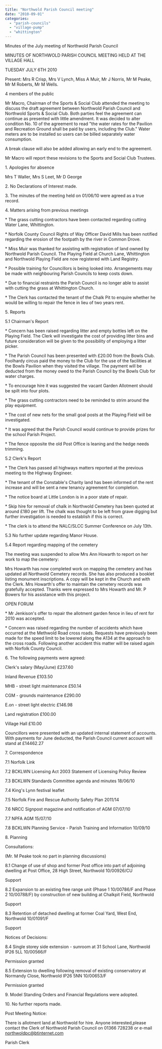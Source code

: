 ```yaml
---
title: "Northwold Parish Council meeting"
date: "2010-09-01"
categories: 
  - "parish-councils"
  - "village-pump"
  - "whittington"
---
```


Minutes of the July meeting of Northwold Parish Council

MINUTES OF NORTHWOLD PARISH COUNCIL MEETING HELD AT THE VILLAGE HALL

TUESDAY JULY 6TH 2010

Present: Mrs R Crisp, Mrs V Lynch, Miss A Muir, Mr J Norris, Mr M Peake, Mr M Roberts, Mr M Wells.

4 members of the public

Mr Macro, Chairman of the Sports & Social Club attended the meeting to discuss the draft agreement between Northwold Parish Council and Northwold Sports & Social Club. Both parties feel the agreement can continue as presented with little amendment. It was decided to alter condition No. 10 of the agreement to read "the water rates for the Pavilion and Recreation Ground shall be paid by users, including the Club." Water meters are to be installed so users can be billed separately water consumption.

A break clause will also be added allowing an early end to the agreement.

Mr Macro will report these revisions to the Sports and Social Club Trustees.

1\. Apologies for absence

Mrs T Waller, Mrs S Leet, Mr D George

2\. No Declarations of Interest made.

3\. The minutes of the meeting held on 01/06/10 were agreed as a true record.

4\. Matters arising from previous meetings

\* The grass cutting contractors have been contacted regarding cutting Water Lane, Whittington.

\* Norfolk County Council Rights of Way Officer David Mills has been notified regarding the erosion of the footpath by the river in Common Drove.

\* Miss Muir was thanked for assisting with registration of land owned by Northwold Parish Council. The Playing Field at Church Lane, Whittington and Northwold Playing Field are now registered with Land Registry.

\* Possible training for Councillors is being looked into. Arrangements may be made with neighbouring Parish Councils to keep costs down.

\* Due to financial restraints the Parish Council is no longer able to assist with cutting the grass at Whittington Church.

\* The Clerk has contacted the tenant of the Chalk Pit to enquire whether he would be willing to repair the fence in lieu of two years rent.

5\. Reports

5.1 Chairman's Report

\* Concern has been raised regarding litter and empty bottles left on the Playing Field. The Clerk will investigate the cost of providing litter bins and future consideration will be given to the possibility of employing a litter picker.

\* The Parish Council has been presented with £20.00 from the Bowls Club. Foolhardy circus paid the money to the Club for the use of the facilities at the Bowls Pavilion when they visited the village. The payment will be deducted from the money owed to the Parish Council by the Bowls Club for water charges.

\* To encourage hire it was suggested the vacant Garden Allotment should be spilt into four plots.

\* The grass cutting contractors need to be reminded to strim around the play equipment.

\* The cost of new nets for the small goal posts at the Playing Field will be investigated.

\* It was agreed that the Parish Council would continue to provide prizes for the school Parish Project.

\* The fence opposite the old Post Office is leaning and the hedge needs trimming.

5.2 Clerk's Report

\* The Clerk has passed all highways matters reported at the previous meeting to the Highway Engineer.

\* The tenant of the Constable's Charity land has been informed of the rent increase and will be sent a new tenancy agreement for completion.

\* The notice board at Little London is in a poor state of repair.

\* Skip hire for removal of chalk in Northwold Cemetery has been quoted at around £180 per lift. The chalk was thought to be left from grave digging but further investigation is needed to establish if this is correct.

\* The clerk is to attend the NALC/SLCC Summer Conference on July 13th.

5.3 No further update regarding Manor House.

5.4 Report regarding mapping of the cemetery

The meeting was suspended to allow Mrs Ann Howarth to report on her work to map the cemetery:

Mrs Howarth has now completed work on mapping the cemetery and has updated all Northwold Cemetery records. She has also produced a booklet listing monument inscriptions. A copy will be kept in the Church and with the Clerk. Mrs Howarth's offer to maintain the cemetery records was gratefully accepted. Thanks were expressed to Mrs Howarth and Mr. P Bowers for his assistance with this project.

OPEN FORUM

\* Mr Jenkison's offer to repair the allotment garden fence in lieu of rent for 2010 was accepted.

\* Concern was raised regarding the number of accidents which have occurred at the Methwold Road cross roads. Requests have previously been made for the speed limit to be lowered along the A134 at the approach to the cross roads. Following another accident this matter will be raised again with Norfolk County Council.

6\. The following payments were agreed:

Clerk's salary (May/June) £237.60

Inland Revenue £103.50

MHB - street light maintenance £50.14

CGM - grounds maintenance £290.00

E.on - street light electric £146.98

Land registration £100.00

Village Hall £10.00

Councillors were presented with an updated internal statement of accounts. With payments for June deducted, the Parish Council current account will stand at £14462.27

7\. Correspondence

7.1 Norfolk Link

7.2 BCKLWN Licensing Act 2003 Statement of Licensing Policy Review

7.3 BCKLWN Standards Committee agenda and minutes 18/06/10

7.4 King's Lynn festival leaflet

7.5 Norfolk Fire and Rescue Authority Safety Plan 2011/14

7.6 NRCC Signpost magazine and notification of AGM 07/07/10

7.7 NPFA AGM 15/07/10

7.8 BCKLWN Planning Service - Parish Training and Information 10/09/10

8\. Planning

Consultations:

(Mr. M Peake took no part in planning discussions)

8.1 Change of use of shop and former Post office into part of adjoining dwelling at Post Office, 28 High Street, Northwold 10/00926/CU

Support

8.2 Expansion to an existing free range unit (Phase 1 10/00786/F and Phase 2 10/00788/F) by construction of new building at Chalkpit Field, Northwold

Support

8.3 Retention of detached dwelling at former Coal Yard, West End, Northwold 10/01091/F

Support

Notices of Decisions:

8.4 Single storey side extension - sunroom at 31 School Lane, Northwold IP26 5LL 10/00566/F

Permission granted

8.5 Extension to dwelling following removal of existing conservatory at Normandy Close, Northwold IP26 5NN 10/00653/F

Permission granted

9\. Model Standing Orders and Financial Regulations were adopted.

10\. No further reports made.

Post Meeting Notice:

There is allotment land at Northwold for hire. Anyone interested,please contact the Clerk of Northwold Parish Council on 01366 728238 or e-mail northwoldpc@btinternet.com

Parish Clerk
